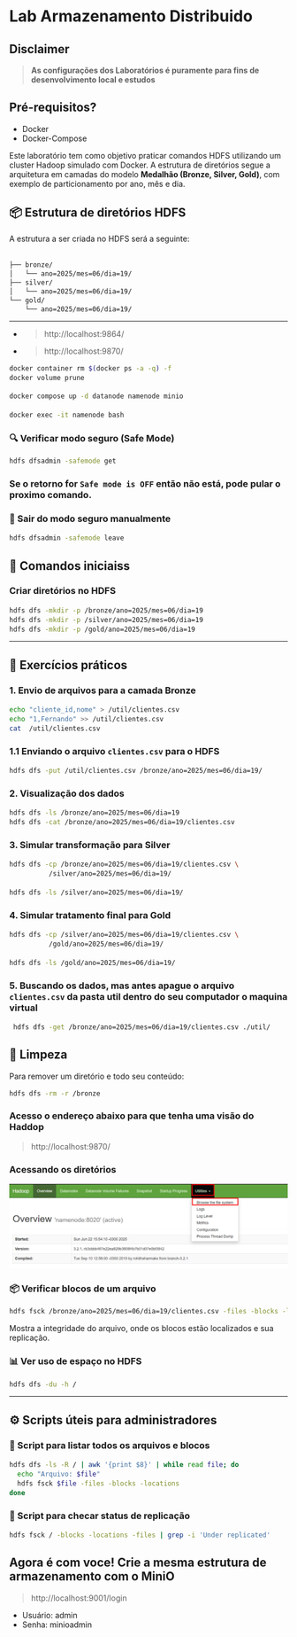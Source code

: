 # Lab Armazenamento Distribuido


## Disclaimer
> **As configurações dos Laboratórios é puramente para fins de desenvolvimento local e estudos**


## Pré-requisitos?
* Docker
* Docker-Compose


Este laboratório tem como objetivo praticar comandos HDFS utilizando um cluster Hadoop simulado com Docker. A estrutura de diretórios segue a arquitetura em camadas do modelo **Medalhão (Bronze, Silver, Gold)**, com exemplo de particionamento por ano, mês e dia.

## 📦 Estrutura de diretórios HDFS

A estrutura a ser criada no HDFS será a seguinte:

```

├── bronze/
│   └── ano=2025/mes=06/dia=19/
├── silver/
│   └── ano=2025/mes=06/dia=19/
└── gold/
    └── ano=2025/mes=06/dia=19/
```

---

* > http://localhost:9864/
* > http://localhost:9870/

```bash
docker container rm $(docker ps -a -q) -f
docker volume prune

docker compose up -d datanode namenode minio

docker exec -it namenode bash

```


### 🔍 Verificar modo seguro (Safe Mode)

```bash
hdfs dfsadmin -safemode get
```

### Se o retorno for `Safe mode is OFF` então não está, pode pular o proximo comando.

### 🚫 Sair do modo seguro manualmente

```bash
hdfs dfsadmin -safemode leave
```

## 🚀 Comandos iniciaiss

### Criar diretórios no HDFS

```bash
hdfs dfs -mkdir -p /bronze/ano=2025/mes=06/dia=19
hdfs dfs -mkdir -p /silver/ano=2025/mes=06/dia=19
hdfs dfs -mkdir -p /gold/ano=2025/mes=06/dia=19
```


---

## 📂 Exercícios práticos

### 1. Envio de arquivos para a camada Bronze

```bash
echo "cliente_id,nome" > /util/clientes.csv
echo "1,Fernando" >> /util/clientes.csv
cat  /util/clientes.csv

```

### 1.1 Enviando o arquivo `clientes.csv` para o HDFS

```bash
hdfs dfs -put /util/clientes.csv /bronze/ano=2025/mes=06/dia=19/
```

### 2. Visualização dos dados

```bash
hdfs dfs -ls /bronze/ano=2025/mes=06/dia=19
hdfs dfs -cat /bronze/ano=2025/mes=06/dia=19/clientes.csv
```


### 3. Simular transformação para Silver

```bash
hdfs dfs -cp /bronze/ano=2025/mes=06/dia=19/clientes.csv \
          /silver/ano=2025/mes=06/dia=19/

hdfs dfs -ls /silver/ano=2025/mes=06/dia=19/

```

### 4. Simular tratamento final para Gold

```bash
hdfs dfs -cp /silver/ano=2025/mes=06/dia=19/clientes.csv \
          /gold/ano=2025/mes=06/dia=19/

hdfs dfs -ls /gold/ano=2025/mes=06/dia=19/

```

### 5. Buscando os dados, mas antes apague o arquivo `clientes.csv` da pasta util dentro do seu computador o maquina virtual
```bash
 hdfs dfs -get /bronze/ano=2025/mes=06/dia=19/clientes.csv ./util/

```


## 🧹 Limpeza

Para remover um diretório e todo seu conteúdo:

```bash
hdfs dfs -rm -r /bronze
```


### Acesso o endereço abaixo para que tenha uma visão do Haddop
> http://localhost:9870/


### Acessando os diretórios
![HFDS](/content/hdfs-00.png)


### 📦 Verificar blocos de um arquivo

```bash
hdfs fsck /bronze/ano=2025/mes=06/dia=19/clientes.csv -files -blocks -locations
```

Mostra a integridade do arquivo, onde os blocos estão localizados e sua replicação.

### 📊 Ver uso de espaço no HDFS

```bash
hdfs dfs -du -h /
```


---

## ⚙️ Scripts úteis para administradores

### 📌 Script para listar todos os arquivos e blocos

```bash
hdfs dfs -ls -R / | awk '{print $8}' | while read file; do
  echo "Arquivo: $file"
  hdfs fsck $file -files -blocks -locations
done
```

### 📌 Script para checar status de replicação

```bash
hdfs fsck / -blocks -locations -files | grep -i 'Under replicated'
```


## Agora é com voce! Crie a mesma estrutura de armazenamento com o MiniO

> http://localhost:9001/login

* Usuário: admin
* Senha: minioadmin


